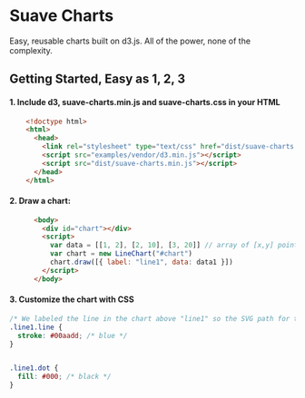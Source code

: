 # Suave Charts
Easy, reusable charts built on d3.js. All of the power, none of the complexity.

## Getting Started, Easy as 1, 2, 3

#### 1. Include d3, suave-charts.min.js and suave-charts.css in your HTML

```html
    <!doctype html>
    <html>
      <head>
        <link rel="stylesheet" type="text/css" href="dist/suave-charts.css">
        <script src="examples/vendor/d3.min.js"></script>
        <script src="dist/suave-charts.min.js"></script>
      </head>
    </html>
```

#### 2. Draw a chart:

```html
      <body>
        <div id="chart"></div>
        <script>
          var data = [[1, 2], [2, 10], [3, 20]] // array of [x,y] points
          var chart = new LineChart("#chart")
          chart.draw([{ label: "line1", data: data1 }])
        </script>
      </body>
```


#### 3. Customize the chart with CSS

```css
/* We labeled the line in the chart above "line1" so the SVG path for the line gets a CSS class of the same name */
.line1.line {
  stroke: #00aadd; /* blue */
}


.line1.dot {
  fill: #000; /* black */
}
```
